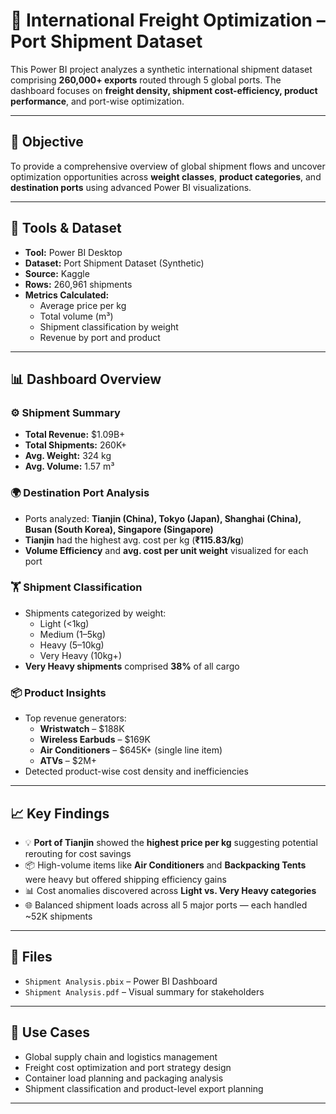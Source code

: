 # 🚢 International Freight Optimization – Port Shipment Dataset

This Power BI project analyzes a synthetic international shipment dataset comprising **260,000+ exports** routed through 5 global ports. The dashboard focuses on **freight density, shipment cost-efficiency, product performance**, and port-wise optimization.

---

## 🎯 Objective

To provide a comprehensive overview of global shipment flows and uncover optimization opportunities across **weight classes**, **product categories**, and **destination ports** using advanced Power BI visualizations.

---

## 🧰 Tools & Dataset

- **Tool:** Power BI Desktop  
- **Dataset:** Port Shipment Dataset (Synthetic)  
- **Source:** Kaggle  
- **Rows:** 260,961 shipments  
- **Metrics Calculated:**  
  - Average price per kg  
  - Total volume (m³)  
  - Shipment classification by weight  
  - Revenue by port and product  

---

## 📊 Dashboard Overview

### ⚙️ Shipment Summary
- **Total Revenue:** $1.09B+  
- **Total Shipments:** 260K+  
- **Avg. Weight:** 324 kg  
- **Avg. Volume:** 1.57 m³

### 🌍 Destination Port Analysis
- Ports analyzed: **Tianjin (China), Tokyo (Japan), Shanghai (China), Busan (South Korea), Singapore (Singapore)**  
- **Tianjin** had the highest avg. cost per kg (**₹115.83/kg**)  
- **Volume Efficiency** and **avg. cost per unit weight** visualized for each port

### 🏋️ Shipment Classification
- Shipments categorized by weight:
  - Light (<1kg)
  - Medium (1–5kg)
  - Heavy (5–10kg)
  - Very Heavy (10kg+)
- **Very Heavy shipments** comprised **38%** of all cargo

### 📦 Product Insights
- Top revenue generators:
  - **Wristwatch** – $188K  
  - **Wireless Earbuds** – $169K  
  - **Air Conditioners** – $645K+ (single line item)  
  - **ATVs** – $2M+  
- Detected product-wise cost density and inefficiencies

---

## 📈 Key Findings

- 💡 **Port of Tianjin** showed the **highest price per kg** suggesting potential rerouting for cost savings  
- 📦 High-volume items like **Air Conditioners** and **Backpacking Tents** were heavy but offered shipping efficiency gains  
- 📊 Cost anomalies discovered across **Light vs. Very Heavy categories**  
- 🌐 Balanced shipment loads across all 5 major ports — each handled ~52K shipments

---

## 📁 Files

- `Shipment Analysis.pbix` – Power BI Dashboard
- `Shipment Analysis.pdf` – Visual summary for stakeholders

---

## 💼 Use Cases

- Global supply chain and logistics management  
- Freight cost optimization and port strategy design  
- Container load planning and packaging analysis  
- Shipment classification and product-level export planning  

---
